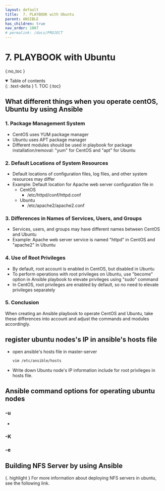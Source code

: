 ```yaml
---
layout: default
title:  7. PLAYBOOK with Ubuntu
parent: ANSIBLE
has_children: true
nav_order: 1007
# permalink: /docs/PROJECT
---
```


# 7. PLAYBOOK with Ubuntu

{:no_toc }

<details open markdown="block">  
  <summary>
    Table of contents
  </summary>
  {: .text-delta }
1. TOC  
{:toc}
</details>

## What different things when you operate centOS, Ubuntu by using Ansible

### 1. Package Management System

* CentOS uses YUM package manager
* Ubuntu uses APT package manager
* Different modules should be used in playbook for package installation/removal: "yum" for CentOS and "apt" for Ubuntu

### 2. Default Locations of System Resources

* Default locations of configuration files, log files, and other system resources may differ
* Example: Default location for Apache web server configuration file in
  * CentOS
    * /etc/httpd/conf/httpd.conf
  * Ubuntu
    * /etc/apache2/apache2.conf  

### 3. Differences in Names of Services, Users, and Groups

* Services, users, and groups may have different names between CentOS and Ubuntu
* Example: Apache web server service is named "httpd" in CentOS and "apache2" in Ubuntu

### 4. Use of Root Privileges

* By default, root account is enabled in CentOS, but disabled in Ubuntu
* To perform operations with root privileges on Ubuntu, use "become" option in Ansible playbook to elevate privileges using "sudo" command
* In CentOS, root privileges are enabled by default, so no need to elevate privileges separately

### 5. Conclusion

When creating an Ansible playbook to operate CentOS and Ubuntu, take these differences into account and adjust the commands and modules accordingly.

## register ubuntu nodes's IP in ansible's hosts file

* open ansible's hosts file in master-server

  ```sh
  vim /etc/ansible/hosts
  ```

* Write down Ubuntu node's IP information include for root privileges in hosts file.

## Ansible command options for operating ubuntu nodes

### -u

* 
### -K

### -e

## Building NFS Server by using Ansible  

{. highlight }
For more information about deploying NFS servers in ubuntu, see the following link.

### 